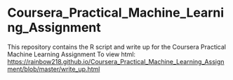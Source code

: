 # Coursera_Practical_Machine_Learning_Assignment
This repository contains the R script and write up for the Coursera Practical Machine Learning Assignment
To view html:
https://rainbow218.github.io/Coursera_Practical_Machine_Learning_Assignment/blob/master/write_up.html
